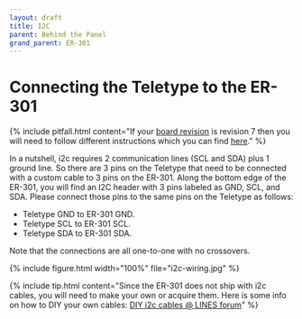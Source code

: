 ```yaml
---
layout: draft
title: I2C
parent: Behind the Panel
grand_parent: ER-301
---
```


# Connecting the Teletype to the ER-301 

{% include pitfall.html
content="If your [board revision](revisions) is revision 7 then you will need to follow different instructions which you can find [here](rev7/i2c)."
%}

In a nutshell, i2c requires 2 communication lines (SCL and SDA) plus 1 ground line.  So there are 3 pins on the Teletype that need to be connected with a custom cable to 3 pins on the ER-301.  Along the bottom edge of the ER-301, you will find an I2C header with 3 pins labeled as GND, SCL, and SDA.  Please connect those pins to the same pins on the Teletype as follows:

* Teletype GND to ER-301 GND.
* Teletype SCL to ER-301 SCL.
* Teletype SDA to ER-301 SDA.

Note that the connections are all one-to-one with no crossovers.

{% include figure.html
width="100%"
file="i2c-wiring.jpg"
%}

{% include tip.html
content="Since the ER-301 does not ship with i2c cables, you will need to make your own or acquire them.  Here is some info on how to DIY your own cables: [DIY i2c cables @ LINES forum](https://llllllll.co/t/diy-i2c-cables/12833?u=odevices)"
%}
